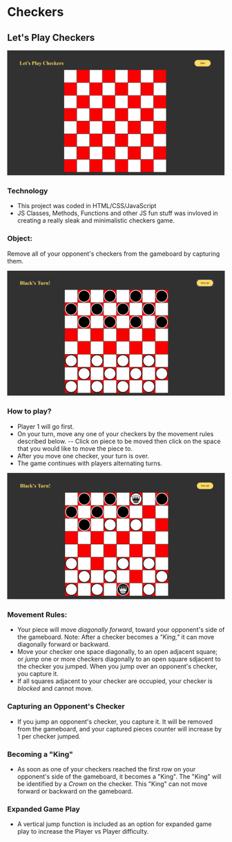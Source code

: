 # Checkers

## Let's Play Checkers

![ScreenShot](screenshots/Checkers_ScreenShot_1.png)

### Technology
-  This project was coded in HTML/CSS/JavaScript
- JS Classes, Methods, Functions and other JS fun stuff was invloved in creating a really sleak and minimalistic checkers game.

### Object:
Remove all of your opponent's checkers from the gameboard by capturing them.

![InitialState](screenshots/Checkers_InitState.png)

### How to play?
- Player 1 will go first.
- On your turn, move any one of your checkers by the movement rules described below. 
-- Click on piece to be moved then click on the space that you would like to move the piece to. 
- After you move one checker, your turn is over.  
- The game continues with players alternating turns.

![GamePlay](screenshots/Checkers_GamePlay.png)

### Movement Rules:
- Your piece will move _diagonally forward_, toward your opponent's side of the gameboard. Note: After a checker becomes a _"King,"_ it can move diagonally forward or backward.
- Move your checker one space diagonally, to an open adjacent square; or _jump_ one or more checkers diagonally to an open square sdjacent to the checker you jumped.  When you jump over an opponent's checker, you capture it.
- If all squares adjacent to your checker are occupied, your checker is _blocked_ and cannot move.

### Capturing an Opponent's Checker
- If you jump an opponent's checker, you capture it.  It will be removed from the gameboard, and your captured pieces counter will increase by 1 per checker jumped.

### Becoming a "King"
- As soon as one of your checkers reached the first row on your opponent's side of the gameboard, it becomes a "King". The "King" will be identified by a _Crown_ on the checker.  This "King" can not move forward or backward on the gameboard.

### Expanded Game Play
- A vertical jump function is included as an option for expanded game play to increase the Player vs Player difficulty.